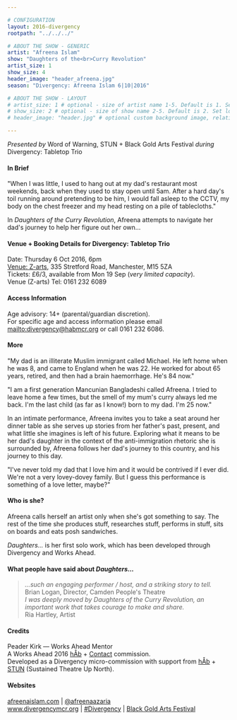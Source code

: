 ```yaml
---

# CONFIGURATION
layout: 2016-divergency
rootpath: "../../../"

# ABOUT THE SHOW - GENERIC
artist: "Afreena Islam"
show: "Daughters of the<br>Curry Revolution"
artist_size: 1
show_size: 4
header_image: "header_afreena.jpg"
season: "Divergency: Afreena Islam 6|10|2016"

# ABOUT THE SHOW - LAYOUT
# artist_size: 1 # optional - size of artist name 1-5. Default is 1. Set longer names to lower values
# show_size: 2 # optional - size of show name 2-5. Default is 2. Set longer names to lower values
# header_image: "header.jpg" # optional custom background image, relative to current page

---
```

*Presented by* Word of Warning, STUN + Black Gold Arts Festival *during* Divergency: Tabletop Trio         
         
#### In Brief                      
"When I was little, I used to hang out at my dad's restaurant most weekends, back when they used to stay open until 5am. After a hard day's toil running around pretending to be him, I would fall asleep to the CCTV, my body on the chest freezer and my head resting on a pile of tablecloths."              
            
In *Daughters of the Curry Revolution*, Afreena attempts to navigate her dad's journey to help her figure out her own…                
         
#### Venue + Booking Details for Divergency: Tabletop Trio     
Date: Thursday 6 Oct 2016, 6pm          
[Venue: Z-arts](http://www.z-arts.org/about-us/getting-here), 335 Stretford Road, Manchester, M15 5ZA         
Tickets: £6/3, available from Mon 19 Sep (*very limited capacity*).              
Venue (Z-arts) Tel: 0161 232 6089       
         
#### Access Information     
Age advisory: 14+ (parental/guardian discretion).            
For specific age and access information please email <mailto:divergency@habmcr.org> or call 0161 232 6086.           
         
#### More             
"My dad is an illiterate Muslim immigrant called Michael. He left home when he was 8, and came to England when he was 22. He worked for about 65 years, retired, and then had a brain haemorrhage. He's 84 now."         
         
"I am a first generation Mancunian Bangladeshi called Afreena. I tried to leave home a few times, but the smell of my mum's curry always led me back. I'm the last child (as far as I know!) born to my dad. I'm 25 now."           
             
In an intimate performance, Afreena invites you to take a seat around her dinner table as she serves up stories from her father's past, present, and what little she imagines is left of his future. Exploring what it means to be her dad's daughter in the context of the anti-immigration rhetoric she is surrounded by, Afreena follows her dad's journey to this country, and his journey to this day.               
             
"I've never told my dad that I love him and it would be contrived if I ever did. We're not a very lovey-dovey family. But I guess this performance is something of a love letter, maybe?"                                
              
#### Who is she?            
Afreena calls herself an artist only when she's got something to say. The rest of the time she produces stuff, researches stuff, performs in stuff, sits on boards and eats posh sandwiches.             
         
*Daughters…* is her first solo work, which has been developed through Divergency and Works Ahead.     
         
#### What people have said about *Daughters…*
>*…such an engaging performer / host, and a striking story to tell.*<br>Brian Logan, Director, Camden People's Theatre             
>*I was deeply moved by Daughters of the Curry Revolution, an important work that takes courage to make and share.*<br>Ria Hartley, Artist         
         
#### Credits         
Peader Kirk — Works Ahead Mentor            
A Works Ahead 2016 [hÅb](/hab) + <a href="http://contactmcr.com" target="_blank">Contact</a> commission.   
Developed as a Divergency micro-commission with support from [hÅb](/hab) + <a href="http://stunlive.com" target="_blank">STUN</a> (Sustained Theatre Up North).
         
#### Websites          
<a href="http://www.afreenaislam.com" target="_blank">afreenaislam.com</a> | <a href="http://twitter.com/afreenaazaria" target="_blank">@afreenaazaria</a><br><a href="http://www.divergencymcr.org" target="_blank">www.divergencymcr.org</a> | <a href="http://twitter.com/hashtag/Divergency" target="_blank">#Divergency</a> | <a href="http://bgafestival.com" target="_blank">Black Gold Arts Festival</a>
